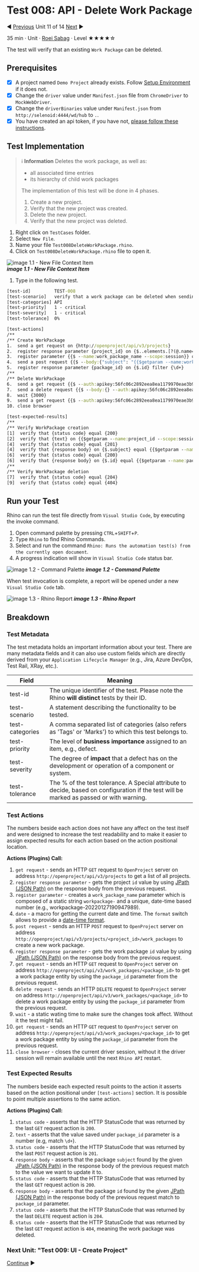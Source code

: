 # Test 008: API - Delete Work Package

:arrow_backward: [Previous](09.Test006CreateWorkPackage.md) Unit 11 of 14 [Next](./12.Test009CreateProject.md) :arrow_forward:

35 min · Unit · [Roei Sabag](https://www.linkedin.com/in/roei-sabag-247aa18/) · Level ★★★★☆
  
The test will verify that an existing `Work Package` can be deleted.  

## Prerequisites

- [X] A project named `Demo Project` already exists. Follow [Setup Environment](../Tutorials.SetupEnvironment/00.Module.md) if it does not.
- [X] Change the `driver` value under `Manifest.json` file from `ChromeDriver` to `MockWebDriver`.
- [X] Change the `driverBinaries` value under `Manifest.json` from `http://selenoid:4444/wd/hub` to `.`.
- [X] You have created an api token, if you have not, [please follow these instructions](./01.SetupOpenProjectApplication.md).

## Test Implementation

> :information_source: **Information**
> Deletes the work package, as well as:  
>
> - all associated time entries
> - its hierarchy of child work packages
>  
> The implementation of this test will be done in 4 phases.
>
> 1. Create a new project.
> 2. Verify that the new project was created.
> 3. Delete the new project.
> 4. Verify that the new project was deleted.  

1. Right click on `TestCases` folder.
2. Select `New File`.  
3. Name your file `Test008DeleteWorkPackage.rhino`.
4. Click on `Test008DeleteWorkPackage.rhino` file to open it.  

![image 1.1 - New File Context Item](./Images/m01u11_1.png)  
_**image 1.1 - New File Context Item**_  

1. Type in the following test.  

```cmd
[test-id]         TEST-008
[test-scenario]   verify that a work package can be deleted when sending DeleteWorkPackage API request
[test-categories] API
[test-priority]   1 - critical
[test-severity]   1 - critical
[test-tolerance]  0%

[test-actions]
/**
/** Create WorkPackage
1.  send a get request on {http://openproject/api/v3/projects}
2.  register response parameter {project_id} on {$..elements.[?(@.name==='Demo project')].id} filter {\d+}
3.  register parameter {{$ --name:work_package_name --scope:session}} on {workpackage-{{$date --format:yyyyMMddhhmmssfff}}}
4.  send a post request {{$ --body:{"subject": "{{$getparam --name:work_package_name --scope:session}}"} --auth:apikey:56fc06c2892eea8ea1179970eae3b90134c9d52aabd084eef9c250fbf0b88085}} on {http://openproject/api/v3/projects/{{$getparam --name:project_id --scope:session}}/work_packages}
5.  register response parameter {package_id} on {$.id} filter {\d+}
/**
/** Delete WorkPackage
6.  send a get request {{$ --auth:apikey:56fc06c2892eea8ea1179970eae3b90134c9d52aabd084eef9c250fbf0b88085}} on {http://openproject/api/v3/work_packages/{{$getparam --name:package_id --scope:session}}}
7.  send a delete request {{$ --body:{} --auth:apikey:56fc06c2892eea8ea1179970eae3b90134c9d52aabd084eef9c250fbf0b88085}} on {http://openproject/api/v3/work_packages/{{$getparam --name:package_id --scope:session}}}
8.  wait {3000}
9.  send a get request {{$ --auth:apikey:56fc06c2892eea8ea1179970eae3b90134c9d52aabd084eef9c250fbf0b88085}} on {http://openproject/api/v3/work_packages/{{$getparam --name:package_id --scope:session}}}
10. close browser

[test-expected-results]
/**
/** Verify WorkPackage creation
[1]  verify that {status code} equal {200}
[2]  verify that {text} on {{$getparam --name:project_id --scope:session}} match {\d+}
[4]  verify that {status code} equal {201}
[4]  verify that {response body} on {$.subject} equal {{$getparam --name:work_package_name --scope:session}}
[6]  verify that {status code} equal {200}
[6]  verify that {response body} on {$.id} equal {{$getparam --name:package_id --scope:session}}
/**
/** Verify WorkPackage deletion
[7]  verify that {status code} equal {204}
[9]  verify that {status code} equal {404}
```  

## Run your Test

Rhino can run the test file directly from `Visual Studio Code`, by executing the invoke command.  

1. Open command palette by pressing `CTRL`+`SHIFT`+`P`.
2. Type `Rhino` to find Rhino Commands.
3. Select and run the command `Rhino: Runs the automation test(s) from the currently open document`.
4. A progress indication will show in `Visual Studio Code` status bar.  

![image 1.2 - Command Palette](./Images/m01u11_2.png)
_**image 1.2 - Command Palette**_  

When test invocation is complete, a report will be opened under a new `Visual Studio Code` tab.  

![image 1.3 - Rhino Report](./Images/m01u11_3.png)
_**image 1.3 - Rhino Report**_  

## Breakdown

### Test Metadata

The test metadata holds an important information about your test. There are many metadata fields and it can also use custom fields which are directly derived from your `Application Lifecycle Manager` (e.g., Jira, Azure DevOps, Test Rail, XRay, etc.).

| Field           | Meaning                                                                                                                                  |
|-----------------|------------------------------------------------------------------------------------------------------------------------------------------|
| test-id         | The unique identifier of the test. Please note the Rhino **will distinct** tests by their ID.                                            |
| test-scenario   | A statement describing the functionality to be tested.                                                                                   |
| test-categories | A comma separated list of categories (also refers as 'Tags' or 'Marks') to which this test belongs to.                                   |
| test-priority   | The level of **business importance** assigned to an item, e.g., defect.                                                                  |
| test-severity   | The degree of **impact** that a defect has on the development or operation of a component or system.                                     |
| test-tolerance  | The % of the test tolerance. A Special attribute to decide, based on configuration if the test will be marked as passed or with warning. |

### Test Actions

The numbers beside each action does not have any affect on the test itself and were designed to increase the test readability and to make it easier to assign expected results for each action based on the action positional location.  

**Actions (Plugins) Call:**  

1. `get request` - sends an HTTP `GET` request to `OpenProject` server on address `http://openproject/api/v3/projects` to get a list of all projects.
2. `register response parameter` - gets the project `id` value by using [JPath (JSON Path)](https://goessner.net/articles/JsonPath/) on the response body from the previous request.
3. `register parameter` - creates a `work_package_name` parameter which is composed of a static string `workpackage-` and a unique, date-time based number (e.g., workpackage-20220127190947989).
4. `date` - a macro for getting the current date and time. The `format` switch allows to provide a [date-time format](https://docs.microsoft.com/en-us/dotnet/standard/base-types/standard-date-and-time-format-strings).
5. `post request` - sends an HTTP `POST` request to `OpenProject` server on address `http://openproject/api/v3/projects/<project_id>/work_packages` to create a new work package.
6. `register response parameter` - gets the work package `id` value by using [JPath (JSON Path)](https://goessner.net/articles/JsonPath/) on the response body from the previous request.
7. `get request` - sends an HTTP `GET` request to `OpenProject` server on address `http://openproject/api/v3/work_packages/<package_id>` to get a work package entity by using the `package_id` parameter from the previous request.
8. `delete request` - sends an HTTP `DELETE` request to `OpenProject` server on address `http://openproject/api/v3/work_packages/<package_id>` to delete a work package entity by using the `package_id` parameter from the previous request.
9. `wait` - a static wating time to make sure the changes took affect. Without it the test might fail.
10. `get request` - sends an HTTP `GET` request to `OpenProject` server on address `http://openproject/api/v3/work_packages/<package_id>` to get a work package entity by using the `package_id` parameter from the previous request.
11. `close browser` - closes the current driver session, without it the driver session will remain available until the next `Rhino API` restart.

### Test Expected Results

The numbers beside each expected result points to the action it asserts based on the action positional under `[test-actions]` section. It is possible to point multiple assertions to the same action.  

**Actions (Plugins) Call:**  

1. `status code` - asserts that the HTTP StatusCode that was returned by the last `GET` request action is `200`.
2. `text` - asserts that the value saved under `package_id` parameter is a number (e.g, match `\d+`).
3. `status code` - asserts that the HTTP StatusCode that was returned by the last `POST` request action is `201`.
4. `response body` - asserts that the package `subject` found by the given [JPath (JSON Path)](https://goessner.net/articles/JsonPath/) in the response body of the previous request match to the value we want to update it to.
5. `status code` - asserts that the HTTP StatusCode that was returned by the last `GET` request action is `200`.
6. `response body` - asserts that the package `id` found by the given [JPath (JSON Path)](https://goessner.net/articles/JsonPath/) in the response body of the previous request match to `package_id` parameter.
7. `status code` - asserts that the HTTP StatusCode that was returned by the last `DELETE` request action is `204`.
8. `status code` - asserts that the HTTP StatusCode that was returned by the last `GET` request action is `404`, meaning the work package was deleted.

### Next Unit: "Test 009: UI - Create Project"

[Continue](./12.Test009CreateProject.md) :arrow_forward:
